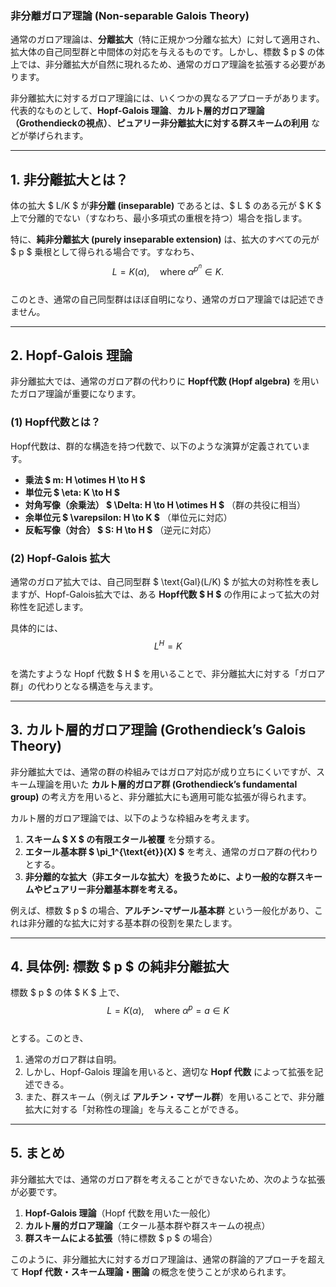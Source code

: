 ### **非分離ガロア理論 (Non-separable Galois Theory)**  

通常のガロア理論は、**分離拡大**（特に正規かつ分離な拡大）に対して適用され、拡大体の自己同型群と中間体の対応を与えるものです。しかし、標数 $ p $ の体上では、非分離拡大が自然に現れるため、通常のガロア理論を拡張する必要があります。  

非分離拡大に対するガロア理論には、いくつかの異なるアプローチがあります。代表的なものとして、**Hopf-Galois 理論**、**カルト層的ガロア理論（Grothendieckの視点）**、**ピュアリー非分離拡大に対する群スキームの利用** などが挙げられます。

---

## **1. 非分離拡大とは？**  
体の拡大 $ L/K $ が**非分離 (inseparable)** であるとは、$ L $ のある元が $ K $ 上で分離的でない（すなわち、最小多項式の重根を持つ）場合を指します。  

特に、**純非分離拡大 (purely inseparable extension)** は、拡大のすべての元が $ p $ 乗根として得られる場合です。すなわち、  
$$
L = K(\alpha), \quad \text{where } \alpha^{p^n} \in K.
$$  
このとき、通常の自己同型群はほぼ自明になり、通常のガロア理論では記述できません。

---

## **2. Hopf-Galois 理論**  
非分離拡大では、通常のガロア群の代わりに **Hopf代数 (Hopf algebra)** を用いたガロア理論が重要になります。  

### **(1) Hopf代数とは？**  
Hopf代数は、群的な構造を持つ代数で、以下のような演算が定義されています。  
- **乗法 $ m: H \otimes H \to H $**
- **単位元 $ \eta: K \to H $**
- **対角写像（余乗法） $ \Delta: H \to H \otimes H $** （群の共役に相当）
- **余単位元 $ \varepsilon: H \to K $** （単位元に対応）
- **反転写像（対合） $ S: H \to H $** （逆元に対応）

### **(2) Hopf-Galois 拡大**  
通常のガロア拡大では、自己同型群 $ \text{Gal}(L/K) $ が拡大の対称性を表しますが、Hopf-Galois拡大では、ある **Hopf代数 $ H $** の作用によって拡大の対称性を記述します。  

具体的には、  
$$
L^H = K
$$  
を満たすような Hopf 代数 $ H $ を用いることで、非分離拡大に対する「ガロア群」の代わりとなる構造を与えます。  

---

## **3. カルト層的ガロア理論 (Grothendieck’s Galois Theory)**  
非分離拡大では、通常の群の枠組みではガロア対応が成り立ちにくいですが、スキーム理論を用いた **カルト層的ガロア群 (Grothendieck’s fundamental group)** の考え方を用いると、非分離拡大にも適用可能な拡張が得られます。

カルト層的ガロア理論では、以下のような枠組みを考えます。  
1. **スキーム $ X $ の有限エタール被覆** を分類する。
2. **エタール基本群 $ \pi_1^{\text{ét}}(X) $** を考え、通常のガロア群の代わりとする。
3. **非分離的な拡大（非エタールな拡大）を扱うために、より一般的な群スキームやピュアリー非分離基本群を考える。**

例えば、標数 $ p $ の場合、**アルチン-マザール基本群** という一般化があり、これは非分離的な拡大に対する基本群の役割を果たします。

---

## **4. 具体例: 標数 $ p $ の純非分離拡大**  
標数 $ p $ の体 $ K $ 上で、  
$$
L = K(\alpha), \quad \text{where } \alpha^p = a \in K
$$  
とする。このとき、  
1. 通常のガロア群は自明。
2. しかし、Hopf-Galois 理論を用いると、適切な **Hopf 代数** によって拡張を記述できる。
3. また、群スキーム（例えば **アルチン・マザール群**）を用いることで、非分離拡大に対する「対称性の理論」を与えることができる。

---

## **5. まとめ**
非分離拡大では、通常のガロア群を考えることができないため、次のような拡張が必要です。  
1. **Hopf-Galois 理論**（Hopf 代数を用いた一般化）  
2. **カルト層的ガロア理論**（エタール基本群や群スキームの視点）  
3. **群スキームによる拡張**（特に標数 $ p $ の場合）

このように、非分離拡大に対するガロア理論は、通常の群論的アプローチを超えて **Hopf 代数・スキーム理論・圏論** の概念を使うことが求められます。

